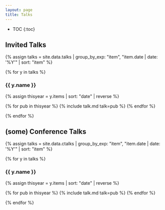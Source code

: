 ```yaml
---
layout: page
title: Talks
---
```


* TOC
{:toc}

## Invited Talks

{% assign talks = site.data.talks | group_by_exp: "item", "item.date | date: '%Y'" | sort: "item" %}

{% for y in talks %} 

### {{ y.name }}

{% assign thisyear = y.items | sort: "date" | reverse %}


{% for pub in thisyear %}
{% include talk.md talk=pub %}
{% endfor %}


{% endfor %}





## (some) Conference Talks

{% assign talks = site.data.ctalks | group_by_exp: "item", "item.date | date: '%Y'" | sort: "item" %}


{% for y in talks %} 

### {{ y.name }}

{% assign thisyear = y.items | sort: "date" | reverse %}

{% for pub in thisyear %}
{% include talk.md talk=pub %}
{% endfor %}

{% endfor %}



